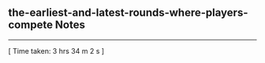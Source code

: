 <h2>the-earliest-and-latest-rounds-where-players-compete Notes</h2><hr>[ Time taken: 3 hrs 34 m 2 s ]